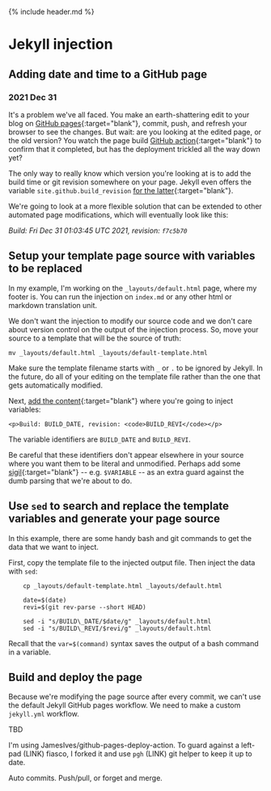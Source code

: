 
{% include header.md %}

<!-- # Injecting date and time into a GitHub page with Jekyll -->

# Jekyll injection

## Adding date and time to a GitHub page

### 2021 Dec 31

It's a problem we've all faced.  You make an earth-shattering edit to your blog on [GitHub pages](https://pages.github.com/){:target="blank"}, commit, push, and refresh your browser to see the changes.  But wait: are you looking at the edited page, or the old version?  You watch the page build [GitHub action](https://github.com/features/actions){:target="blank"} to confirm that it completed, but has the deployment trickled all the way down yet?

The only way to really know which version you're looking at is to add the build time or git revision somewhere on your page.  Jekyll even offers the variable `site.github.build_revision` [for the latter](https://github.com/jekyll/github-metadata/blob/master/docs/configuration.md){:target="blank"}.

We're going to look at a more flexible solution that can be extended to other automated page modifications, which will eventually look like this:

_Build: Fri Dec 31 01:03:45 UTC 2021, revision: `f7c5b70`_

## Setup your template page source with variables to be replaced

In my example, I'm working on the `_layouts/default.html` page, where my footer is.  You can run the injection on `index.md` or any other html or markdown translation unit.

We don't want the injection to modify our source code and we don't care about version control on the output of the injection process.  So, move your source to a template that will be the source of truth:

    mv _layouts/default.html _layouts/default-template.html

Make sure the template filename starts with `_` or `.` to be ignored by Jekyll.  In the future, do all of your editing on the template file rather than the one that gets automatically modified.

Next, [add the content](https://github.com/JeffIrwin/JeffIrwin.github.io/blob/4b9b3923903862b58c009129dee710111e2a21e7/_layouts/default-template.html#L94){:target="blank"} where you're going to inject variables:

    <p>Build: BUILD_DATE, revision: <code>BUILD_REVI</code></p>

The variable identifiers are `BUILD_DATE` and `BUILD_REVI`.

Be careful that these identifiers don't appear elsewhere in your source where you want them to be literal and unmodified.  Perhaps add some [sigil](https://en.wikipedia.org/wiki/Sigil_(computer_programming)){:target="blank"} -- e.g. `$VARIABLE` -- as an extra guard against the dumb parsing that we're about to do.

## Use `sed` to search and replace the template variables and generate your page source

In this example, there are some handy bash and git commands to get the data that we want to inject.

First, copy the template file to the injected output file.  Then inject the data with `sed`:

        cp _layouts/default-template.html _layouts/default.html

        date=$(date)
        revi=$(git rev-parse --short HEAD)

        sed -i "s/BUILD\_DATE/$date/g" _layouts/default.html
        sed -i "s/BUILD\_REVI/$revi/g" _layouts/default.html

Recall that the `var=$(command)` syntax saves the output of a bash command in a variable.

## Build and deploy the page

Because we're modifying the page source after every commit, we can't use the default Jekyll GitHub pages workflow.  We need to make a custom `jekyll.yml` workflow.

TBD

I'm using JamesIves/github-pages-deploy-action.  To guard against a left-pad (LINK) fiasco, I forked it and use `pgh` (LINK) git helper to keep it up to date.

Auto commits.  Push/pull, or forget and merge.


